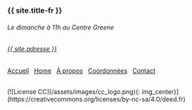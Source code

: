 
### {{ site.title-fr }} 

###### Le dimanche à 11h au Centre Greene
###### [{{ site.adresse }}](/coordonnées.html)

[Accueil](/index-fr.html) &nbsp;&nbsp;[Home](/index.html) &nbsp;&nbsp;[À propos](/intro-fr.html) &nbsp;&nbsp;[Coordonnées](/coordonnées.html) &nbsp;&nbsp;[Contact](/contact-fr.html)

<br>
[![License CC](/assets/images/cc_logo.png){: img_center}](https://creativecommons.org/licenses/by-nc-sa/4.0/deed.fr)
